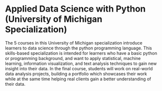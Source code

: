 # Applied Data Science with Python (University of Michigan Specialization)
 The 5 courses in this University of Michigan specialization introduce learners to data science through the python programming language. This skills-based specialization is intended for learners who have a basic python or programming background, and want to apply statistical, machine learning, information visualization, and text analysis techniques to gain new insight into their data. In the final course, students will work on real-world data analysis projects, building a portfolio which showcases their work while at the same time helping real clients gain a better understanding of their data.
